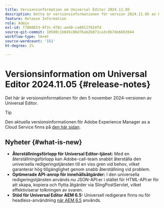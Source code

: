 ```yaml
---
title: Versionsinformation om Universal Editor 2024.11.05
description: Detta är versionsinformationen för version 2024.11.05 av Universal Editor.
feature: Release Information
role: Admin
exl-id: f780d653-9f2c-478c-aed8-ca8011f624fd
source-git-commit: 10580c1b045c86d76ab2b871ca3c0b7de6683044
workflow-type: tm+mt
source-wordcount: '151'
ht-degree: 1%

---
```


# Versionsinformation om Universal Editor 2024.11.05 {#release-notes}

Det här är versionsinformationen för den 5 november 2024-versionen av Universal Editor.

>[!TIP]
>
>Den aktuella versionsinformationen för Adobe Experience Manager as a Cloud Service finns på [den här sidan](/help/release-notes/release-notes-cloud/release-notes-current.md).

## Nyheter {#what-is-new}

* **Återställningsförlopp för Universal Editor-tjänst:** Med en återställningsförlopp kan Adobe-call-team snabbt återställa den universella redigeringstjänsten till en viss gren vid behov, vilket garanterar hög tillgänglighet genom snabb återställning vid problem.
* **Optimerade API-anrop för innehållsåtgärder:** I den universella redigeringstjänsten används nu JSON-API:er i stället för HTML-API:er för att skapa, kopiera och flytta åtgärder via SlingPostServlet, vilket effektiviserar tolkningen av svaren.
* **Stöd för Universal Editor AEM 6.5:** Universell redigerare finns nu för headless-användning [när AEM 6.5](https://experienceleague.adobe.com/sv/docs/experience-manager-65/content/implementing/developing/headless/universal-editor/introduction) används.
